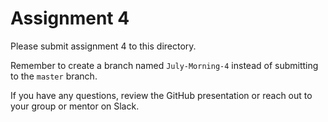 # Assignment 4

Please submit assignment 4 to this directory.

Remember to create a branch named `July-Morning-4` 
instead of submitting to the `master` branch.

If you have any questions, review the GitHub presentation or reach
out to your group or mentor on Slack.
